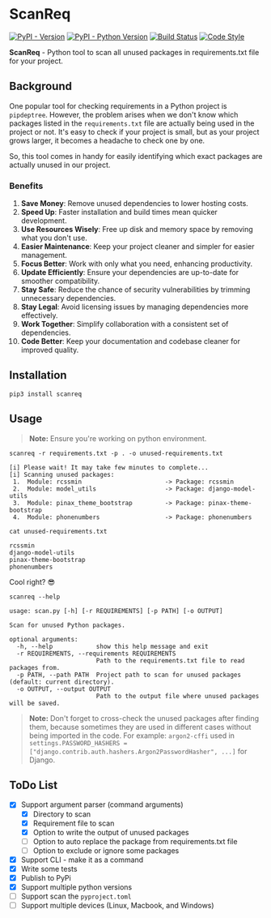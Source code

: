 # ScanReq

[![PyPI - Version](https://img.shields.io/pypi/v/scanreq.svg)](https://pypi.org/project/scanreq)
[![PyPI - Python Version](https://img.shields.io/pypi/pyversions/scanreq.svg)](https://pypi.org/project/scanreq)
[![Build Status](https://img.shields.io/github/actions/workflow/status/agusmakmun/scan-unused-requirements/run-tests.yml?branch=master)](https://github.com/agusmakmun/scan-unused-requirements/actions/workflows/run-tests.yml)
[![Code Style](https://img.shields.io/badge/code%20style-black-000000.svg)](https://github.com/psf/black)

**ScanReq** - Python tool to scan all unused packages in requirements.txt file for your project.

## Background

One popular tool for checking requirements in a Python project is `pipdeptree`. However, the problem arises when we don't know which packages listed in the `requirements.txt` file are actually being used in the project or not. It's easy to check if your project is small, but as your project grows larger, it becomes a headache to check one by one.

So, this tool comes in handy for easily identifying which exact packages are actually unused in our project.

### Benefits

1. **Save Money**: Remove unused dependencies to lower hosting costs.
2. **Speed Up**: Faster installation and build times mean quicker development.
3. **Use Resources Wisely**: Free up disk and memory space by removing what you don't use.
4. **Easier Maintenance**: Keep your project cleaner and simpler for easier management.
5. **Focus Better**: Work with only what you need, enhancing productivity.
6. **Update Efficiently**: Ensure your dependencies are up-to-date for smoother compatibility.
7. **Stay Safe**: Reduce the chance of security vulnerabilities by trimming unnecessary dependencies.
8. **Stay Legal**: Avoid licensing issues by managing dependencies more effectively.
9. **Work Together**: Simplify collaboration with a consistent set of dependencies.
10. **Code Better**: Keep your documentation and codebase cleaner for improved quality.


## Installation


```console
pip3 install scanreq
```


## Usage

> **Note:** Ensure you're working on python environment.

```console
scanreq -r requirements.txt -p . -o unused-requirements.txt
```

```
[i] Please wait! It may take few minutes to complete...
[i] Scanning unused packages:
 1.  Module: rcssmin                       -> Package: rcssmin
 2.  Module: model_utils                   -> Package: django-model-utils
 3.  Module: pinax_theme_bootstrap         -> Package: pinax-theme-bootstrap
 4.  Module: phonenumbers                  -> Package: phonenumbers
```

```console
cat unused-requirements.txt
```

```
rcssmin
django-model-utils
pinax-theme-bootstrap
phonenumbers
```

Cool right? 😎

```console
scanreq --help
```

```
usage: scan.py [-h] [-r REQUIREMENTS] [-p PATH] [-o OUTPUT]

Scan for unused Python packages.

optional arguments:
  -h, --help            show this help message and exit
  -r REQUIREMENTS, --requirements REQUIREMENTS
                        Path to the requirements.txt file to read packages from.
  -p PATH, --path PATH  Project path to scan for unused packages (default: current directory).
  -o OUTPUT, --output OUTPUT
                        Path to the output file where unused packages will be saved.
```

> **Note:** Don't forget to cross-check the unused packages after finding them,
> because sometimes they are used in different cases without being imported in the code.
> For example: `argon2-cffi` used in `settings.PASSWORD_HASHERS = ["django.contrib.auth.hashers.Argon2PasswordHasher", ...]` for Django.


## ToDo List

- [x] Support argument parser (command arguments)
   - [x] Directory to scan
   - [x] Requirement file to scan
   - [x] Option to write the output of unused packages
   - [ ] Option to auto replace the package from requirements.txt file
   - [ ] Option to exclude or ignore some packages
- [x] Support CLI - make it as a command
- [x] Write some tests
- [x] Publish to PyPi
- [x] Support multiple python versions
- [ ] Support scan the `pyproject.toml`
- [ ] Support multiple devices (Linux, Macbook, and Windows)
